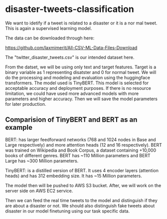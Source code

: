 # disaster-tweets-classification

We want to idetify if a tweet is related to a disaster or it is a nor mal tweet. This is again a supervised learning model. 

The data can be downloaded through here:

https://github.com/laxmimerit/All-CSV-ML-Data-Files-Download

The "twitter_disaster_tweets.csv" is our intended dataset here. 

From the datset, we will be using only text and target features. Target is a binary variable as 1 representing disatster and 0 for normal tweet. We will do the processing and modeling and evaluation using the huggingface transformers. The model used is TinyBERT. This model is selected for acceptable accuracy and deployment purposes. If there is no resource limitation, we could have used more advanced models with more parameters and higher accuracy. Then we will save the model parameters for later production. 

## Comparision of TinyBERT and BERT as an example

BERT: has larger feedforward networks (768 and 1024 nodes in Base and Large respectively) and more attention heads (12 and 16 respectively). BERT was trained on Wikipedia and Book Corpus, a dataset containing +10,000 books of different genres. BERT has ~110 Million parameters and BERT Large has ~300 Million parameters. 

TinyBERT: is a distilled version of BERT. It uses 4 encoder layers (attention heads) and has 312 embedding size. It has ~15 Million parameters. 

The model then will be pushed to AWS S3 bucket. After, we will work on the server side on AWS EC2 service. 

Then we can feed the real time tweets to the model and distinguish if they are about a disaster or not. We should also distinguish fake tweets about disaster in our model finetuning using our task specific data. 
